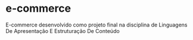 # e-commerce
E-commerce desenvolvido como projeto final na disciplina de Linguagens De Apresentação E Estruturação De Conteúdo
